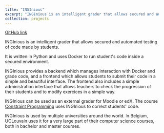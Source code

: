 ```yaml
---
title: "INGInious"
excerpt: "INGInious is an intelligent grader that allows secured and automated testing of code made by students."
collection: projects
---
```


[GitHub link](https://github.com/INGInious/INGInious)

INGInious is an intelligent grader that allows secured and automated testing of code made by students.

It is written in Python and uses Docker to run student's code inside a secured environment.

INGInious provides a backend which manages interaction with Docker and grade code, and a frontend which allows students to submit their code in a simple and beautiful interface. The frontend also includes a simple administration interface that allows teachers to check the progression of their students and to modify exercices in a simple way.

INGInious can be used as an external grader for Moodle or edX. The course [Constraint Programming](https://www.edx.org/learn/computer-programming/universite-catholique-de-louvain-constraint-programming) uses INGInious to correct students' code.

INGInious is used by multiple universities around the world. In Belgium, UCLouvain uses it for a very large part of their computer science courses, both in bachelor and master courses.